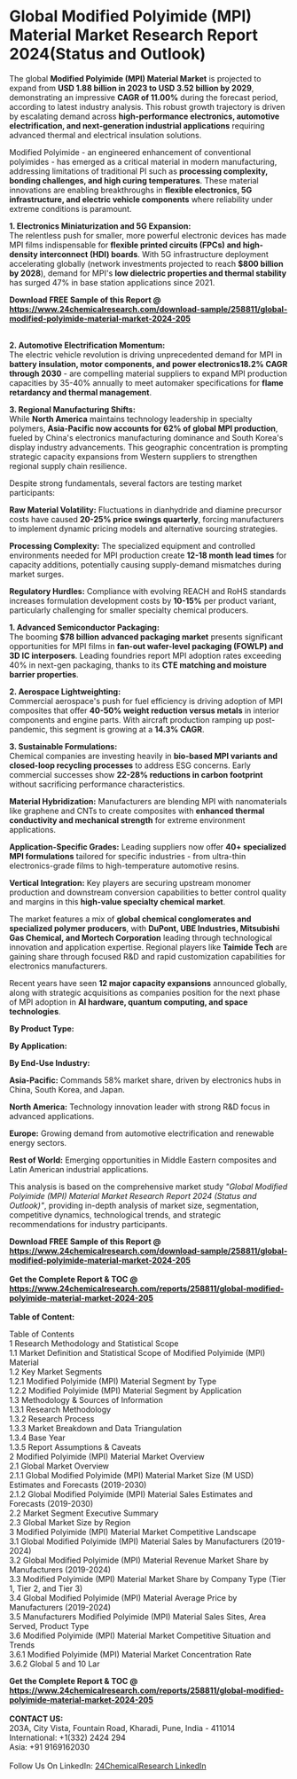 <h1>Global Modified Polyimide (MPI) Material Market Research Report 2024(Status and Outlook)</h1><p>The global <strong>Modified Polyimide (MPI) Material Market</strong> is projected to expand from <strong>USD 1.88 billion in 2023 to USD 3.52 billion by 2029</strong>, demonstrating an impressive <strong>CAGR of 11.00%</strong> during the forecast period, according to latest industry analysis. This robust growth trajectory is driven by escalating demand across <strong>high-performance electronics, automotive electrification, and next-generation industrial applications</strong> requiring advanced thermal and electrical insulation solutions.</p><p>Modified Polyimide - an engineered enhancement of conventional polyimides - has emerged as a critical material in modern manufacturing, addressing limitations of traditional PI such as <strong>processing complexity, bonding challenges, and high curing temperatures</strong>. These material innovations are enabling breakthroughs in <strong>flexible electronics, 5G infrastructure, and electric vehicle components</strong> where reliability under extreme conditions is paramount.</p><p><strong>1. Electronics Miniaturization and 5G Expansion:</strong><br>
The relentless push for smaller, more powerful electronic devices has made MPI films indispensable for <strong>flexible printed circuits (FPCs) and high-density interconnect (HDI) boards</strong>. With 5G infrastructure deployment accelerating globally (network investments projected to reach <strong>$800 billion by 2028</strong>), demand for MPI's <strong>low dielectric properties and thermal stability</strong> has surged 47% in base station applications since 2021.</p><div><b>Download FREE Sample of this Report @ 
            <a href="https://www.24chemicalresearch.com/download-sample/258811/global-modified-polyimide-material-market-2024-205">
            https://www.24chemicalresearch.com/download-sample/258811/global-modified-polyimide-material-market-2024-205</a></b></div><br><p><strong>2. Automotive Electrification Momentum:</strong><br>
The electric vehicle revolution is driving unprecedented demand for MPI in <strong>battery insulation, motor components, and power electronics18.2% CAGR through 2030</strong> - are compelling material suppliers to expand MPI production capacities by 35-40% annually to meet automaker specifications for <strong>flame retardancy and thermal management</strong>.</p><p><strong>3. Regional Manufacturing Shifts:</strong><br>
While <strong>North America</strong> maintains technology leadership in specialty polymers, <strong>Asia-Pacific now accounts for 62% of global MPI production</strong>, fueled by China's electronics manufacturing dominance and South Korea's display industry advancements. This geographic concentration is prompting strategic capacity expansions from Western suppliers to strengthen regional supply chain resilience.</p><p>Despite strong fundamentals, several factors are testing market participants:</p><p><strong>Raw Material Volatility:</strong> Fluctuations in dianhydride and diamine precursor costs have caused <strong>20-25% price swings quarterly</strong>, forcing manufacturers to implement dynamic pricing models and alternative sourcing strategies.</p><p><strong>Processing Complexity:</strong> The specialized equipment and controlled environments needed for MPI production create <strong>12-18 month lead times</strong> for capacity additions, potentially causing supply-demand mismatches during market surges.</p><p><strong>Regulatory Hurdles:</strong> Compliance with evolving REACH and RoHS standards increases formulation development costs by <strong>10-15%</strong> per product variant, particularly challenging for smaller specialty chemical producers.</p><p><strong>1. Advanced Semiconductor Packaging:</strong><br>
The booming <strong>$78 billion advanced packaging market</strong> presents significant opportunities for MPI films in <strong>fan-out wafer-level packaging (FOWLP) and 3D IC interposers</strong>. Leading foundries report MPI adoption rates exceeding 40% in next-gen packaging, thanks to its <strong>CTE matching and moisture barrier properties</strong>.</p><p><strong>2. Aerospace Lightweighting:</strong><br>
Commercial aerospace's push for fuel efficiency is driving adoption of MPI composites that offer <strong>40-50% weight reduction versus metals</strong> in interior components and engine parts. With aircraft production ramping up post-pandemic, this segment is growing at a <strong>14.3% CAGR</strong>.</p><p><strong>3. Sustainable Formulations:</strong><br>
Chemical companies are investing heavily in <strong>bio-based MPI variants and closed-loop recycling processes</strong> to address ESG concerns. Early commercial successes show <strong>22-28% reductions in carbon footprint</strong> without sacrificing performance characteristics.</p><p><strong>Material Hybridization:</strong> Manufacturers are blending MPI with nanomaterials like graphene and CNTs to create composites with <strong>enhanced thermal conductivity and mechanical strength</strong> for extreme environment applications.</p><p><strong>Application-Specific Grades:</strong> Leading suppliers now offer <strong>40+ specialized MPI formulations</strong> tailored for specific industries - from ultra-thin electronics-grade films to high-temperature automotive resins.</p><p><strong>Vertical Integration:</strong> Key players are securing upstream monomer production and downstream conversion capabilities to better control quality and margins in this <strong>high-value specialty chemical market</strong>.</p><p>The market features a mix of <strong>global chemical conglomerates and specialized polymer producers</strong>, with <strong>DuPont, UBE Industries, Mitsubishi Gas Chemical, and Mortech Corporation</strong> leading through technological innovation and application expertise. Regional players like <strong>Taimide Tech</strong> are gaining share through focused R&amp;D and rapid customization capabilities for electronics manufacturers.</p><p>Recent years have seen <strong>12 major capacity expansions</strong> announced globally, along with strategic acquisitions as companies position for the next phase of MPI adoption in <strong>AI hardware, quantum computing, and space technologies</strong>.</p><p><strong>By Product Type:</strong></p><p><strong>By Application:</strong></p><p><strong>By End-Use Industry:</strong></p><p><strong>Asia-Pacific:</strong> Commands 58% market share, driven by electronics hubs in China, South Korea, and Japan.</p><p><strong>North America:</strong> Technology innovation leader with strong R&amp;D focus in advanced applications.</p><p><strong>Europe:</strong> Growing demand from automotive electrification and renewable energy sectors.</p><p><strong>Rest of World:</strong> Emerging opportunities in Middle Eastern composites and Latin American industrial applications.</p><p>This analysis is based on the comprehensive market study <em>"Global Modified Polyimide (MPI) Material Market Research Report 2024 (Status and Outlook)"</em>, providing in-depth analysis of market size, segmentation, competitive dynamics, technological trends, and strategic recommendations for industry participants.</p><div><b>Download FREE Sample of this Report @ 
            <a href="https://www.24chemicalresearch.com/download-sample/258811/global-modified-polyimide-material-market-2024-205">
            https://www.24chemicalresearch.com/download-sample/258811/global-modified-polyimide-material-market-2024-205</a></b></div><br><div><b>Get the Complete Report & TOC @ 
            <a href="https://www.24chemicalresearch.com/reports/258811/global-modified-polyimide-material-market-2024-205">
            https://www.24chemicalresearch.com/reports/258811/global-modified-polyimide-material-market-2024-205</a></b></div><br>
            <b>Table of Content:</b><p>Table of Contents<br />
1 Research Methodology and Statistical Scope<br />
1.1 Market Definition and Statistical Scope of Modified Polyimide (MPI) Material<br />
1.2 Key Market Segments<br />
1.2.1 Modified Polyimide (MPI) Material Segment by Type<br />
1.2.2 Modified Polyimide (MPI) Material Segment by Application<br />
1.3 Methodology & Sources of Information<br />
1.3.1 Research Methodology<br />
1.3.2 Research Process<br />
1.3.3 Market Breakdown and Data Triangulation<br />
1.3.4 Base Year<br />
1.3.5 Report Assumptions & Caveats<br />
2 Modified Polyimide (MPI) Material Market Overview<br />
2.1 Global Market Overview<br />
2.1.1 Global Modified Polyimide (MPI) Material Market Size (M USD) Estimates and Forecasts (2019-2030)<br />
2.1.2 Global Modified Polyimide (MPI) Material Sales Estimates and Forecasts (2019-2030)<br />
2.2 Market Segment Executive Summary<br />
2.3 Global Market Size by Region<br />
3 Modified Polyimide (MPI) Material Market Competitive Landscape<br />
3.1 Global Modified Polyimide (MPI) Material Sales by Manufacturers (2019-2024)<br />
3.2 Global Modified Polyimide (MPI) Material Revenue Market Share by Manufacturers (2019-2024)<br />
3.3 Modified Polyimide (MPI) Material Market Share by Company Type (Tier 1, Tier 2, and Tier 3)<br />
3.4 Global Modified Polyimide (MPI) Material Average Price by Manufacturers (2019-2024)<br />
3.5 Manufacturers Modified Polyimide (MPI) Material Sales Sites, Area Served, Product Type<br />
3.6 Modified Polyimide (MPI) Material Market Competitive Situation and Trends<br />
3.6.1 Modified Polyimide (MPI) Material Market Concentration Rate<br />
3.6.2 Global 5 and 10 Lar</p><div><b>Get the Complete Report & TOC @ 
            <a href="https://www.24chemicalresearch.com/reports/258811/global-modified-polyimide-material-market-2024-205">
            https://www.24chemicalresearch.com/reports/258811/global-modified-polyimide-material-market-2024-205</a></b></div><br><b>CONTACT US:</b><br>
            203A, City Vista, Fountain Road, Kharadi, Pune, India - 411014<br>
            International: +1(332) 2424 294<br>
            Asia: +91 9169162030 <br><br>
            Follow Us On LinkedIn: <a href="https://www.linkedin.com/company/24chemicalresearch/">24ChemicalResearch LinkedIn</a>
